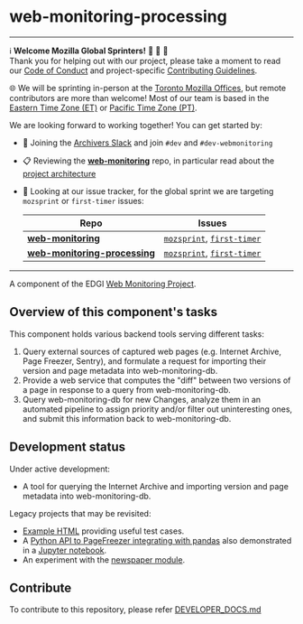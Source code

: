 # web-monitoring-processing

---
:information_source: **Welcome Mozilla Global Sprinters!** :wave: :tada: :confetti_ball:  
Thank you for helping out with our project, please take a moment to read our [Code of Conduct](https://github.com/edgi-govdata-archiving/overview/blob/master/CONDUCT.md) and project-specific [Contributing Guidelines](https://github.com/edgi-govdata-archiving/web-monitoring/blob/master/CONTRIBUTING.md).

:globe_with_meridians: We will be sprinting in-person at the [Toronto Mozilla Offices](https://ti.to/Mozilla/global-sprint-toronto), but remote contributors are more than welcome! Most of our team is based in the [Eastern Time Zone (ET)](https://en.wikipedia.org/wiki/Eastern_Time_Zone) or [Pacific Time Zone (PT)](https://en.wikipedia.org/wiki/Pacific_Time_Zone).

We are looking forward to working together! You can get started by:

- :speech_balloon: Joining the [Archivers Slack](https://archivers-slack.herokuapp.com/) and join `#dev` and `#dev-webmonitoring`
- :clipboard: Reviewing the [**web-monitoring**](https://github.com/edgi-govdata-archiving/web-monitoring) repo, in particular read about the [project architecture](https://github.com/edgi-govdata-archiving/web-monitoring#architecture)
- :bookmark_tabs: Looking at our issue tracker, for the global sprint we are targeting `mozsprint` or `first-timer` issues:

   | Repo | Issues |
   |------|--------|
   | [**web-monitoring**](https://github.com/edgi-govdata-archiving/web-monitoring) | [`mozsprint`](https://github.com/edgi-govdata-archiving/web-monitoring/issues?q=is%3Aissue+is%3Aopen+label%3Amozsprint), [`first-timer`](https://github.com/edgi-govdata-archiving/web-monitoring/issues?q=is%3Aissue+is%3Aopen+label%3Afirst-timer) |
   | [**web-monitoring-processing**](https://github.com/edgi-govdata-archiving/web-monitoring-processing) | [`mozsprint`](https://github.com/edgi-govdata-archiving/web-monitoring-processing/issues?q=is%3Aissue+is%3Aopen+label%3Amozsprint), [`first-timer`](https://github.com/edgi-govdata-archiving/web-monitoring-processing/issues?q=is%3Aissue+is%3Aopen+label%3Afirst-timer) |

---

A component of the EDGI [Web Monitoring Project](https://github.com/edgi-govdata-archiving/web-monitoring).

## Overview of this component's tasks

This component holds various backend tools serving different tasks:

1. Query external sources of captured web pages (e.g. Internet Archive, Page
   Freezer, Sentry), and formulate a request for importing their version and
   page metadata into web-monitoring-db.
2. Provide a web service that computes the "diff" between two versions of a page
   in response to a query from web-monitoring-db.
3. Query web-monitoring-db for new Changes, analyze them in an automated
   pipeline to assign priority and/or filter out uninteresting ones, and submit
   this information back to web-monitoring-db.

## Development status

Under active development:

* A tool for querying the Internet Archive and importing version and page
  metadata into web-monitoring-db.

Legacy projects that may be revisited:
* [Example HTML](https://github.com/edgi-govdata-archiving/web-monitoring-processing/tree/master/archives) providing useful test cases.
* A [Python API to PageFreezer integrating with
  pandas](https://github.com/edgi-govdata-archiving/web-monitoring-processing/tree/master/page_freezer_python_module)
  also demonstrated in a [Jupyter
  notebook](https://github.com/edgi-govdata-archiving/web-monitoring-processing/blob/master/page_freezer_python_module/PageFreezer.ipynb).
* An experiment with the [newspaper
  module](https://github.com/edgi-govdata-archiving/web-monitoring-processing/tree/master/get_article_text).

## Contribute

To contribute to this repository, please refer [DEVELOPER_DOCS.md](https://github.com/edgi-govdata-archiving/web-monitoring-processing/blob/master/DEVELOPER_DOCS.md)
